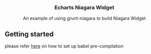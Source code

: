 <p align="center">


  <h3 align="center">Echarts Niagara Widget</h3>

  <p align="center">
    An example of using grunt-niagara to build Niagara Widget

  </p>
</p>

## Getting started
please refer [here](notes.md) on how to set up babel pre-compilation